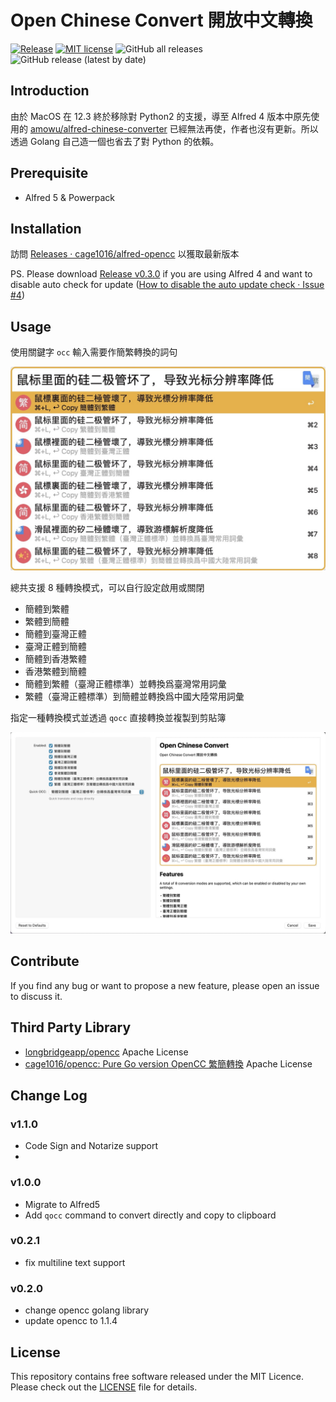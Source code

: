 # Open Chinese Convert 開放中文轉換

[![Release](https://github.com/cage1016/alfred-opencc/actions/workflows/release.yml/badge.svg)](https://github.com/cage1016/alfred-opencc/actions/workflows/release.yml)
[![MIT license](https://img.shields.io/badge/License-MIT-blue.svg)](https://lbesson.mit-license.org/)
![GitHub all releases](https://img.shields.io/github/downloads/cage1016/alfred-opencc/total)
![GitHub release (latest by date)](https://img.shields.io/github/v/release/cage1016/alfred-opencc)

## Introduction

由於 MacOS 在 12.3 終於移除對 Python2 的支援，導至 Alfred 4 版本中原先使用的 [amowu/alfred-chinese-converter](https://github.com/amowu/alfred-chinese-converter) 已經無法再使，作者也沒有更新。所以透過 Golang 自己造一個也省去了對 Python 的依賴。

## Prerequisite

- Alfred 5 & Powerpack

## Installation

訪問 [Releases · cage1016/alfred-opencc](https://github.com/cage1016/alfred-opencc/releases) 以獲取最新版本

PS. Please download [Release v0.3.0](https://github.com/cage1016/alfred-opencc/releases/tag/v0.3.0) if you are using Alfred 4 and want to disable auto check for update ([How to disable the auto update check · Issue #4](https://github.com/cage1016/alfred-opencc/issues/4))
## Usage

使用關鍵字 `occ` 輸入需要作簡繁轉換的詞句

![](./screenshots/opencc.jpg)

總共支援 8 種轉換模式，可以自行設定啟用或關閉

- 簡體到繁體
- 繁體到簡體
- 簡體到臺灣正體
- 臺灣正體到簡體
- 簡體到香港繁體
- 香港繁體到簡體
- 簡體到繁體（臺灣正體標準）並轉換爲臺灣常用詞彙
- 繁體（臺灣正體標準）到簡體並轉換爲中國大陸常用詞彙

指定一種轉換模式並透過 `qocc` 直接轉換並複製到剪貼簿

![](./screenshots/configure.jpg)

## Contribute
If you find any bug or want to propose a new feature, please open an issue to discuss it.

## Third Party Library

- [longbridgeapp/opencc](https://github.com/longbridgeapp/opencc) Apache License
- [cage1016/opencc: Pure Go version OpenCC 繁簡轉換](https://github.com/cage1016/opencc) Apache License

## Change Log
### v1.1.0
- Code Sign and Notarize support
- 
### v1.0.0
- Migrate to Alfred5
- Add `qocc` command to convert directly and copy to clipboard

### v0.2.1
- fix multiline text support

### v0.2.0
- change opencc golang library
- update opencc to 1.1.4

## License
This repository contains free software released under the MIT Licence. Please check out the [LICENSE](./LICENSE) file for details.